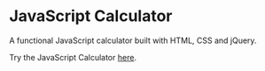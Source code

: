 # JavaScript Calculator

A functional JavaScript calculator built with HTML, CSS and jQuery.

Try the JavaScript Calculator [here](https://christopherdennis.me/js-calc/).

